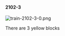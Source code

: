 #### 2102-3
![train-2102-3-0.png](https://github.com/lil-lab/nlvr/raw/master/nlvr/train/images/76/train-2102-3-0.png "train-2102-3-0.png")

There are 3 yellow blocks